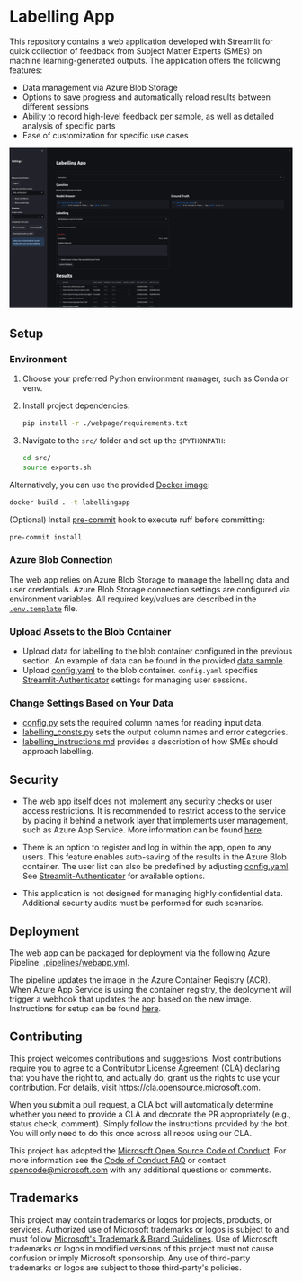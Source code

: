# Labelling App

This repository contains a web application developed with Streamlit for quick collection of feedback from Subject Matter Experts (SMEs) on machine learning-generated outputs. The application offers the following features:

- Data management via Azure Blob Storage
- Options to save progress and automatically reload results between different sessions
- Ability to record high-level feedback per sample, as well as detailed analysis of specific parts
- Ease of customization for specific use cases

![Web Application](./src/assets/app_demo.png)

## Setup

### Environment

1. Choose your preferred Python environment manager, such as Conda or venv.
2. Install project dependencies:

    ```bash
    pip install -r ./webpage/requirements.txt
    ```

3. Navigate to the `src/` folder and set up the `$PYTHONPATH`:

    ```bash
    cd src/
    source exports.sh
    ```

Alternatively, you can use the provided [Docker image](./Dockerfile):

```bash
docker build . -t labellingapp
```

(Optional) Install [pre-commit](https://pre-commit.com) hook to execute ruff before committing:

```bash
pre-commit install
```

### Azure Blob Connection

The web app relies on Azure Blob Storage to manage the labelling data and user credentials. Azure Blob Storage connection settings are configured via environment variables. All required key/values are described in the [`.env.template`](./.env.template) file.

### Upload Assets to the Blob Container

- Upload data for labelling to the blob container configured in the previous section. An example of data can be found in the provided [data sample](./src/assets/data_sample.json).
- Upload [config.yaml](/src/assets/config.yaml) to the blob container. `config.yaml` specifies [Streamlit-Authenticator](https://github.com/mkhorasani/Streamlit-Authenticator) settings for managing user sessions.

### Change Settings Based on Your Data

- [config.py](/src/config.py) sets the required column names for reading input data.
- [labelling_consts.py](/src/webpage/labelling_consts.py) sets the output column names and error categories.
- [labelling_instructions.md](/src/assets/labelling_instructions.md) provides a description of how SMEs should approach labelling.

## Security

- The web app itself does not implement any security checks or user access restrictions. It is recommended to restrict access to the service by placing it behind a network layer that implements user management, such as Azure App Service. More information can be found [here](https://learn.microsoft.com/en-us/entra/identity-platform/multi-service-web-app-authentication-app-service).

- There is an option to register and log in within the app, open to any users. This feature enables auto-saving of the results in the Azure Blob container. The user list can also be predefined by adjusting [config.yaml](/src/assets/config.yaml). See [Streamlit-Authenticator](https://github.com/mkhorasani/Streamlit-Authenticator) for available options.

- This application is not designed for managing highly confidential data. Additional security audits must be performed for such scenarios.

## Deployment

The web app can be packaged for deployment via the following Azure Pipeline: [.pipelines/webapp.yml](.pipelines/webapp.yml).

The pipeline updates the image in the Azure Container Registry (ACR). When Azure App Service is using the container registry, the deployment will trigger a webhook that updates the app based on the new image. Instructions for setup can be found [here](https://learn.microsoft.com/en-us/azure/app-service/tutorial-custom-container?tabs=azure-cli&pivots=container-linux).

## Contributing

This project welcomes contributions and suggestions.  Most contributions require you to agree to a
Contributor License Agreement (CLA) declaring that you have the right to, and actually do, grant us
the rights to use your contribution. For details, visit https://cla.opensource.microsoft.com.

When you submit a pull request, a CLA bot will automatically determine whether you need to provide
a CLA and decorate the PR appropriately (e.g., status check, comment). Simply follow the instructions
provided by the bot. You will only need to do this once across all repos using our CLA.

This project has adopted the [Microsoft Open Source Code of Conduct](https://opensource.microsoft.com/codeofconduct/).
For more information see the [Code of Conduct FAQ](https://opensource.microsoft.com/codeofconduct/faq/) or
contact [opencode@microsoft.com](mailto:opencode@microsoft.com) with any additional questions or comments.

## Trademarks

This project may contain trademarks or logos for projects, products, or services. Authorized use of Microsoft 
trademarks or logos is subject to and must follow 
[Microsoft's Trademark & Brand Guidelines](https://www.microsoft.com/en-us/legal/intellectualproperty/trademarks/usage/general).
Use of Microsoft trademarks or logos in modified versions of this project must not cause confusion or imply Microsoft sponsorship.
Any use of third-party trademarks or logos are subject to those third-party's policies.

